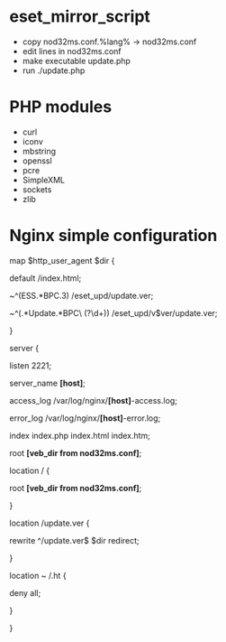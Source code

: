 # eset_mirror_script
- copy nod32ms.conf.%lang% -> nod32ms.conf
- edit lines in nod32ms.conf
- make executable update.php
- run ./update.php
# PHP modules
- curl
- iconv
- mbstring
- openssl
- pcre
- SimpleXML
- sockets
- zlib
# Nginx simple configuration
map $http_user_agent $dir {

 default                        /index.html;

 ~^(ESS.*BPC.3)                 /eset_upd/update.ver;

 ~^(.*Update.*BPC\ (?<ver>\d+))	/eset_upd/v$ver/update.ver;

}

server {

 listen 2221;
 
 server_name **[host]**;
 

 access_log /var/log/nginx/**[host]**-access.log;
 
 error_log /var/log/nginx/**[host]**-error.log;
 
 index index.php index.html index.htm;
 
 root **[veb_dir from nod32ms.conf]**;
 
 
 location / {
 
  root **[veb_dir from nod32ms.conf]**;
  
 }

 location /update.ver {
 
  rewrite ^/update.ver$ $dir redirect;
  
 }

 location ~ /\.ht {
 
  deny  all;
  
 }
 
}
